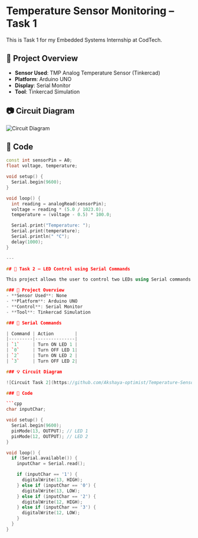 # Temperature Sensor Monitoring – Task 1

This is Task 1 for my Embedded Systems Internship at CodTech.

## 🔧 Project Overview
- **Sensor Used**: TMP Analog Temperature Sensor (Tinkercad)
- **Platform**: Arduino UNO
- **Display**: Serial Monitor
- **Tool**: Tinkercad Simulation

## 📷 Circuit Diagram
![Circuit Diagram](https://github.com/Akshaya-optimist/Temperature-Sensor-Project/blob/main/Screenshot%202025-07-19%20163902.png?raw=true)

## 📜 Code
```cpp
const int sensorPin = A0;
float voltage, temperature;

void setup() {
  Serial.begin(9600);
}

void loop() {
  int reading = analogRead(sensorPin);
  voltage = reading * (5.0 / 1023.0);
  temperature = (voltage - 0.5) * 100.0;

  Serial.print("Temperature: ");
  Serial.print(temperature);
  Serial.println(" °C");
  delay(1000);
}

---

## 🔌 Task 2 – LED Control using Serial Commands

This project allows the user to control two LEDs using Serial commands in Tinkercad.

### 🔧 Project Overview
- **Sensor Used**: None  
- **Platform**: Arduino UNO  
- **Control**: Serial Monitor  
- **Tool**: Tinkercad Simulation  

### 🔁 Serial Commands

| Command | Action        |
|---------|---------------|
| `1`     | Turn ON LED 1 |
| `0`     | Turn OFF LED 1|
| `2`     | Turn ON LED 2 |
| `3`     | Turn OFF LED 2|

### 💡 Circuit Diagram

![Circuit Task 2](https://github.com/Akshaya-optimist/Temperature-Sensor-Project/blob/main/Screenshot%202025-07-20%20170830.png?raw=true)

### 📜 Code

```cpp
char inputChar;

void setup() {
  Serial.begin(9600);
  pinMode(13, OUTPUT); // LED 1
  pinMode(12, OUTPUT); // LED 2
}

void loop() {
  if (Serial.available()) {
    inputChar = Serial.read();

    if (inputChar == '1') {
      digitalWrite(13, HIGH);
    } else if (inputChar == '0') {
      digitalWrite(13, LOW);
    } else if (inputChar == '2') {
      digitalWrite(12, HIGH);
    } else if (inputChar == '3') {
      digitalWrite(12, LOW);
    }
  }
}

